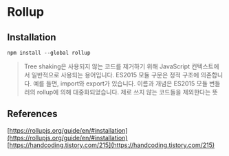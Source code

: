 # Rollup


## Installation

```shell
npm install --global rollup
```


> Tree shaking은 사용되지 않는 코드를 제거하기 위해 JavaScript 컨텍스트에서 일반적으로 사용되는 용어입니다. ES2015 모듈 구문은 정적 구조에 의존합니다. 예를 들면, import와 export가 있습니다. 이름과 개념은 ES2015 모듈 번들러의 rollup에 의해 대중화되었습니다.
> 제로 쓰지 않는 코드들을 제외한다는 뜻







## References
[https://rollupjs.org/guide/en/#installation](https://rollupjs.org/guide/en/#installation)
[https://handcoding.tistory.com/215](https://handcoding.tistory.com/215) 




